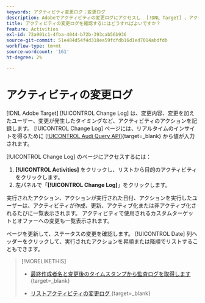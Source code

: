 ```yaml
---
keywords: アクティビティ変更ログ；変更ログ
description: Adobeでアクティビティの変更ログにアクセスし  [!DNL Target] 、アクティビティを変更したユーザーと変更が発生したタイミングの記録を表示します。
title: アクティビティの変更ログを確認するにはどうすればよいですか？
feature: Activities
exl-id: 72a901c1-4fba-4044-b72b-393cab56b936
source-git-commit: 51e484d54f4d318ea59fdfdb16d1ed7014abdfdb
workflow-type: tm+mt
source-wordcount: '161'
ht-degree: 2%

---
```


# アクティビティの変更ログ

[!DNL Adobe Target] [!UICONTROL Change Log] は、変更内容、変更を加えたユーザー、変更が発生したタイミングなど、アクティビティのアクションを記録します。 [!UICONTROL Change Log] ページには、リアルタイムのインサイトを得るために [[!UICONTROL Audi Query API]](https://experienceleague.adobe.com/ja/docs/experience-platform/landing/governance-privacy-security/audit-logs/audit-api/overview){target=_blank} から値が入力されます。

[!UICONTROL Change Log] のページにアクセスするには：

1. **[!UICONTROL Activities]** をクリックし、リストから目的のアクティビティをクリックします。
1. 左パネルで「**[!UICONTROL Change Log]**」をクリックします。

実行されたアクション、アクションが実行された日付、アクションを実行したユーザーは、アクティビティが作成、更新、アクティブ化または非アクティブ化されるたびに一覧表示されます。 アクティビティで使用されるカスタムターゲットとオファーへの変更も一覧表示されます。

ページを更新して、ステータスの変更を確認します。 [!UICONTROL Date] 列ヘッダーをクリックして、実行されたアクションを昇順または降順でリストすることもできます。

>[!MORELIKETHIS]
>
>* [ 最終作成者名と変更後のタイムスタンプから監査ログを取得します ](https://developer.adobe.com/target/administer/admin-api/#tag/Revisions){target=_blank}
>
>* [ リストアクティビティの変更ログ ](https://developer.adobe.com/target/administer/admin-api/#tag/Activities/operation/getChangelog){target=_blank}

